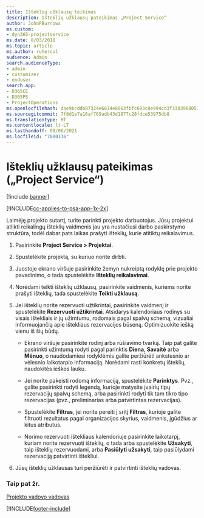 ```yaml
---
title: Išteklių užklausų teikimas
description: Išteklių užklausų pateikimas „Project Service“
author: JohnPBurrows
ms.custom:
- dyn365-projectservice
ms.date: 8/03/2018
ms.topic: article
ms.author: ruhercul
audience: Admin
search.audienceType:
- admin
- customizer
- enduser
search.app:
- D365CE
- D365PS
- ProjectOperations
ms.openlocfilehash: dae9bcddb87324e6614e8663fbfc693c8e994cd3f33839680531cd17269d764b
ms.sourcegitcommit: 7f8d1e7a16af769adb43d1877c28fdce53975db8
ms.translationtype: HT
ms.contentlocale: lt-LT
ms.lasthandoff: 08/06/2021
ms.locfileid: "7000136"
---
```

# <a name="submit-resource-requests-project-service"></a>Išteklių užklausų pateikimas („Project Service“)

[!include [banner](../includes/psa-now-project-operations.md)]

[!INCLUDE[cc-applies-to-psa-app-1x-2x](../includes/cc-applies-to-psa-app-1x-2x.md)]

Laimėję projekto sutartį, turite parinkti projekto darbuotojus. Jūsų projektui atlikti reikalingų išteklių vaidmenis jau yra nustačiusi darbo paskirstymo struktūra, todėl dabar pats laikas prašyti išteklių, kurie atitiktų reikalavimus.  
  
1.  Pasirinkite **Project Service > Projektai**.  
  
2.  Spustelėkite projektą, su kuriuo norite dirbti.  
  
3.  Juostoje ekrano viršuje pasirinkite žemyn nukreiptą rodyklę prie projekto pavadinimo, o tada spustelėkite **Išteklių reikalavimai**.  
  
4.  Norėdami teikti išteklių užklausų, pasirinkite vaidmenis, kuriems norite prašyti išteklių, tada spustelėkite **Teikti užklausą**.  
  
5.  Jei išteklių norite rezervuoti užtikrintai, pasirinkite vaidmenį ir spustelėkite **Rezervuoti užtikrintai**. Atsidarys kalendoriaus rodinys su visais ištekliais ir jų užimtumu, rodomais pagal spalvų schemą, vizualiai informuojančią apie ištekliaus rezervacijos būseną. Optimizuokite iešką vienu iš šių būdų.  
  
    -   Ekrano viršuje pasirinkite rodinį arba rūšiavimo tvarką. Taip pat galite pasirinkti užimtumą rodyti pagal parinktis **Diena**, **Savaitė** arba **Mėnuo**, o naudodamiesi rodyklėmis galite peržiūrėti ankstesnio ar vėlesnio laikotarpio informaciją. Norėdami rasti konkretų išteklių, naudokitės ieškos lauku.  
  
    -   Jei norite pakeisti rodomą informaciją, spustelėkite **Parinktys**. Pvz., galite pasirinkti rodyti legendą, kurioje matysite įvairių tipų rezervacijų spalvų schemą, arba pasirinkti rodyti tik tam tikro tipo rezervacijas (pvz., preliminarias arba patvirtintas rezervacijas).  
  
    -   Spustelėkite **Filtras**, jei norite pereiti į sritį **Filtras**, kurioje galite filtruoti rezultatus pagal organizacijos skyrius, vaidmenis, įgūdžius ar kitus atributus.  
  
    -   Norimo rezervuoti ištekliaus kalendoriuje pasirinkite laikotarpį, kuriam norite rezervuoti išteklių, o tada arba spustelėkite **Užsakyti**, taip išteklių rezervuodami, arba **Pasiūlyti užsakyti**, taip pasiūlydami rezervaciją patvirtinti ištekliui.  
  
6.  Jūsų išteklių užklausas turi peržiūrėti ir patvirtinti išteklių vadovas.  
  
### <a name="see-also"></a>Taip pat žr.  
 [Projekto vadovo vadovas](../psa/project-manager-guide.md)


[!INCLUDE[footer-include](../includes/footer-banner.md)]